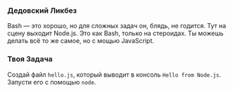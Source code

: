 ### Дедовский Ликбез

Bash — это хорошо, но для сложных задач он, блядь, не годится. Тут на сцену выходит Node.js. Это как Bash, только на стероидах. Ты можешь делать всё то же самое, но с мощью JavaScript.

### Твоя Задача

Создай файл `hello.js`, который выводит в консоль `Hello from Node.js`. Запусти его с помощью `node`.
